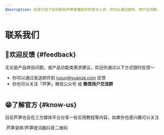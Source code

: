 ```yaml
---
description: 这里介绍了如何联系芦笋直播助手的官方人员，你可以通过邮件、用户交流群、第三方官方账号等方式联络
---
```


# 联系我们

## 🌼欢迎反馈 {#feedback}

无论是产品体验问题，或产品功能类需求建议，欢迎你通过以下方式随时反馈～

* 你可以通过发送邮件到 [lusun@yuanze.com](mailto:lusun@yuanze.com) 反馈
* 你也可以关注「芦笋」微信公众号 或 **微信用户交流群**

<ImgCenter><img src="./public/.gitbook/assets/lupingwechat.png" alt=""></ImgCenter>

## 😁了解官方 {#know-us}

目前芦笋也会在三方媒体平台分享一些实用教程等内容，如果你也感兴趣可以关注

<ImgCenter><img src="./public/.gitbook/assets/douyinerweima.png" alt=""></ImgCenter>
<ImgDesc>芦笋录屏/芦笋提词器抖音二维码</ImgDesc>
